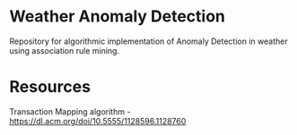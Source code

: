 # Weather Anomaly Detection
Repository for algorithmic implementation of Anomaly Detection in weather using association rule mining.

# Resources

Transaction Mapping algorithm - https://dl.acm.org/doi/10.5555/1128596.1128760
